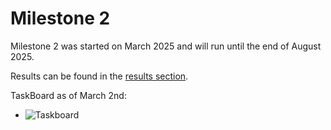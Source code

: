 # Milestone 2

Milestone 2 was started on March 2025 and will run until the end of August 2025.

Results can be found in the [results section](results/M2_Sept25/summary.md).

TaskBoard as of March 2nd:

- ![Taskboard](taskboard.drawio)
